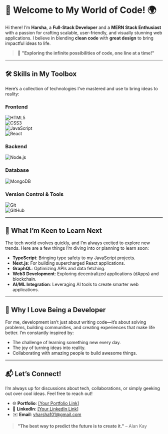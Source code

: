 # 👋 Welcome to My World of Code! 🌍  

Hi there! I’m **Harsha**, a **Full-Stack Developer** and a **MERN Stack Enthusiast** with a passion for crafting scalable, user-friendly, and visually stunning web applications. I believe in blending **clean code** with **great design** to bring impactful ideas to life.  

> 🚀 **"Exploring the infinite possibilities of code, one line at a time!"**

---

## 🛠 **Skills in My Toolbox**  
Here’s a collection of technologies I’ve mastered and use to bring ideas to reality:  

### **Frontend**  
![HTML5](https://img.shields.io/badge/-HTML5-E34F26?logo=html5&logoColor=white&style=for-the-badge)  
![CSS3](https://img.shields.io/badge/-CSS3-1572B6?logo=css3&logoColor=white&style=for-the-badge)  
![JavaScript](https://img.shields.io/badge/-JavaScript-F7DF1E?logo=javascript&logoColor=black&style=for-the-badge)  
![React](https://img.shields.io/badge/-React-61DAFB?logo=react&logoColor=black&style=for-the-badge)  

### **Backend**  
![Node.js](https://img.shields.io/badge/-Node.js-339933?logo=node.js&logoColor=white&style=for-the-badge)   

### **Database**  
![MongoDB](https://img.shields.io/badge/-MongoDB-47A248?logo=mongodb&logoColor=white&style=for-the-badge)  

### **Version Control & Tools**  
![Git](https://img.shields.io/badge/-Git-F05032?logo=git&logoColor=white&style=for-the-badge)  
![GitHub](https://img.shields.io/badge/-GitHub-181717?logo=github&logoColor=white&style=for-the-badge)  

---

## 🔮 **What I’m Keen to Learn Next**  
The tech world evolves quickly, and I’m always excited to explore new trends. Here are a few things I’m diving into or planning to learn soon:  
- **TypeScript**: Bringing type safety to my JavaScript projects.  
- **Next.js**: For building supercharged React applications.  
- **GraphQL**: Optimizing APIs and data fetching.  
- **Web3 Development**: Exploring decentralized applications (dApps) and blockchain.  
- **AI/ML Integration**: Leveraging AI tools to create smarter web applications.  

---

## 🌟 **Why I Love Being a Developer**  
For me, development isn’t just about writing code—it’s about solving problems, building communities, and creating experiences that make life better. I’m constantly inspired by:  
- The challenge of learning something new every day.  
- The joy of turning ideas into reality.  
- Collaborating with amazing people to build awesome things.  

---

## 📬 **Let’s Connect!**  
I’m always up for discussions about tech, collaborations, or simply geeking out over cool ideas. Feel free to reach out!  

- 🌐 **Portfolio**: [[Your Portfolio Link] ](https://harsha-portfolio-io.netlify.app/) 
- 💼 **LinkedIn**: [[Your LinkedIn Link]](https://www.linkedin.com/in/k-harsha-vardhan-378884220/)  
- ✉️ **Email**: vharsha101@gmail.com

> **"The best way to predict the future is to create it."** – Alan Kay  

